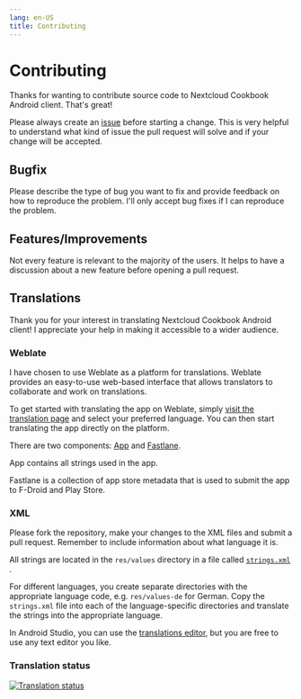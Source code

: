 ```yaml
---
lang: en-US
title: Contributing
---
```


# Contributing

Thanks for wanting to contribute source code to Nextcloud Cookbook Android client.
That's great!

Please always create an [issue](https://github.com/lneugebauer/nextcloud-cookbook/issues) before starting a change.
This is very helpful to understand what kind of issue the pull request will solve and if your change will be accepted.

## Bugfix

Please describe the type of bug you want to fix and provide feedback on how to reproduce the problem.
I'll only accept bug fixes if I can reproduce the problem.

## Features/Improvements

Not every feature is relevant to the majority of the users.
It helps to have a discussion about a new feature before opening a pull request.

## Translations

Thank you for your interest in translating Nextcloud Cookbook Android client!
I appreciate your help in making it accessible to a wider audience.

### Weblate

I have chosen to use Weblate as a platform for translations.
Weblate provides an easy-to-use web-based interface that allows translators to collaborate and work on translations.

To get started with translating the app on Weblate, simply [visit the translation page](https://hosted.weblate.org/engage/nextcloud-cookbook/) and select your preferred language.
You can then start translating the app directly on the platform.

There are two components: [App](https://hosted.weblate.org/projects/nextcloud-cookbook/app/) and [Fastlane](https://hosted.weblate.org/projects/nextcloud-cookbook/fastlane/).

App contains all strings used in the app.

Fastlane is a collection of app store metadata that is used to submit the app to F-Droid and Play Store.

### XML

Please fork the repository, make your changes to the XML files and submit a pull request. Remember
to include information about what language it is.

All strings are located in the `res/values` directory in a file
called [`strings.xml`](https://github.com/lneugebauer/nextcloud-cookbook/blob/main/app/src/main/res/values/strings.xml)
.

For different languages, you create separate directories with the appropriate language code,
e.g. `res/values-de` for German.
Copy the `strings.xml` file into each of the language-specific directories and translate the strings
into the appropriate language.

In Android Studio, you can use
the [translations editor](https://developer.android.com/studio/write/translations-editor), but you
are free to use any text editor you like.

### Translation status

[![Translation status](https://hosted.weblate.org/widget/nextcloud-cookbook/multi-auto.svg)](https://hosted.weblate.org/engage/nextcloud-cookbook/)